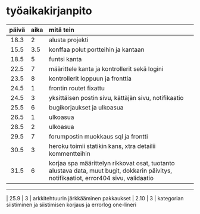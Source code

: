 # työaikakirjanpito

| päivä | aika | mitä tein  |
| :----:|:-----| :-----|
| 18.3  | 2    | alusta projekti |
| 15.5  | 3.5  | konffaa polut portteihin ja kantaan
| 18.5  | 5    | funtsi kanta
| 22.5  | 7    | määrittele kanta ja kontrollerit sekä logini
| 23.5  | 8    | kontrollerit loppuun ja fronttia
| 24.5  | 1    | frontin routet fixattu
| 24.5  | 3    | yksittäisen postin sivu, kättäjän sivu, notifikaatio
| 25.5  | 6    | bugikorjaukset ja ulkoasua
| 26.5  | 1    | ulkoasua
| 28.5  | 2    | ulkoasua
| 29.5  | 7    | forumpostin muokkaus sql ja frontti
| 30.5  | 3    | heroku toimii statikin kans, xtra detailii kommentteihin
| 31.5  | 6    | korjaa spa määrittelyn rikkovat osat, tuotanto alustava data, muut bugit, dokkarin päivitys, notifikaatiot, error404 sivu, validaatio
--------------------------------------
| 25.9  | 3    | arkkitehtuurin järkkääminen pakkaukset
| 2.10  | 3    | kategorian siistiminen ja siistimisen korjaus ja errorlog one-lineri